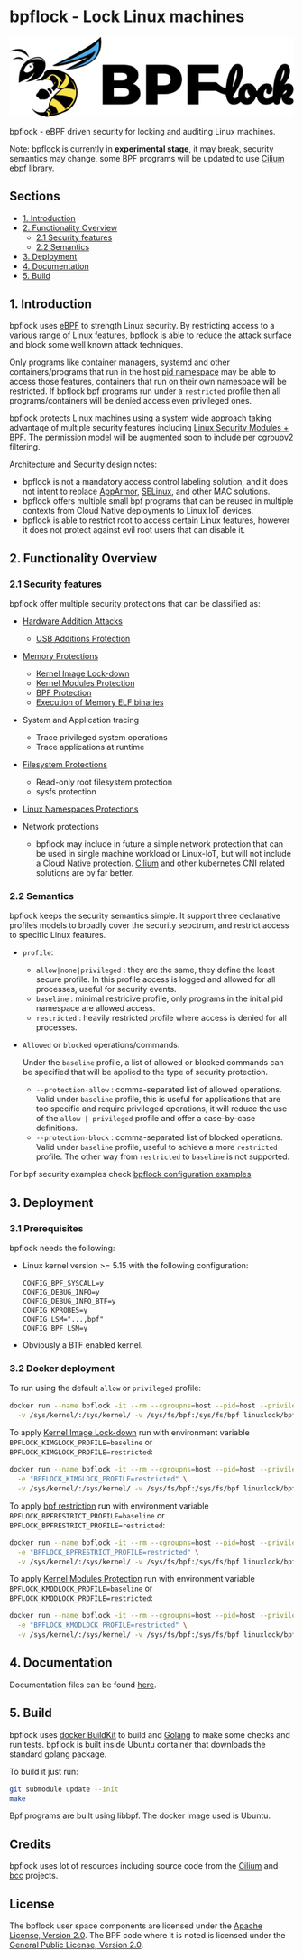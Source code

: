 # bpflock - Lock Linux machines

![Bpflock Logo](docs/images/bpflock-logo-small.png)

bpflock - eBPF driven security for locking and auditing Linux machines.

Note: bpflock is currently in **experimental stage**, it may break, security semantics may change, some BPF programs will be updated to use [Cilium ebpf library](https://github.com/cilium/ebpf/).

## Sections

* [1. Introduction](https://github.com/linux-lock/bpflock#1-introduction)
* [2. Functionality Overview](https://github.com/linux-lock/bpflock#2-functionality-overview)
  - [2.1 Security features](https://github.com/linux-lock/bpflock#21-security-features)
  - [2.2 Semantics](https://github.com/linux-lock/bpflock#12-semantics)
* [3. Deployment](https://github.com/linux-lock/bpflock#2-deployment)
* [4. Documentation](https://github.com/linux-lock/bpflock#3-documentation)
* [5. Build](https://github.com/linux-lock/bpflock#3-build)

## 1. Introduction

bpflock uses [eBPF](https://ebpf.io/) to strength Linux security. By restricting access to a various range of Linux features, bpflock is able to reduce the attack surface and block some well known attack techniques.

Only programs like container managers, systemd and other containers/programs that run in the host [pid namespace](https://man7.org/linux/man-pages/man7/namespaces.7.html) may be able to access those features, containers that run on their own namespace will be restricted. If bpflock bpf programs run under a `restricted` profile then all programs/containers will be denied access even privileged ones.

bpflock protects Linux machines using a system wide approach taking advantage of multiple security features including [Linux Security Modules + BPF](https://www.kernel.org/doc/html/latest/bpf/bpf_lsm.html). The permission model will be augmented soon to include per cgroupv2 filtering.

Architecture and Security design notes:
- bpflock is not a mandatory access control labeling solution, and it does not intent to replace [AppArmor](https://apparmor.net/), [SELinux](https://github.com/SELinuxProject/selinux), and other MAC solutions.
- bpflock offers multiple small bpf programs that can be reused in multiple contexts from Cloud Native deployments to Linux IoT devices.
- bpflock is able to restrict root to access certain Linux features, however it does not protect against evil root users that can disable it.

## 2. Functionality Overview

### 2.1 Security features

bpflock offer multiple security protections that can be classified as:

* [Hardware Addition Attacks](https://github.com/linux-lock/bpflock/tree/main/docs/hardware-additions.md)
  - [USB Additions Protection](https://github.com/linux-lock/bpflock/tree/main/docs/hardware-additions.md#1-usb-additions-protection)

* [Memory Protections](https://github.com/linux-lock/bpflock/tree/main/docs/memory-protections.md)
  - [Kernel Image Lock-down](https://github.com/linux-lock/bpflock/tree/main/docs/memory-protections.md#1-kernel-image-lock-down)
  - [Kernel Modules Protection](https://github.com/linux-lock/bpflock/tree/main/docs/memory-protections.md#2-kernel-modules-protections)
  - [BPF Protection](https://github.com/linux-lock/bpflock/tree/main/docs/memory-protections.md#3-bpf-protection)
  - [Execution of Memory ELF binaries](https://github.com/linux-lock/bpflock/tree/main/docs/memory-protections.md#4-execution-of-memory-elf-binaries)

* System and Application tracing

  - Trace privileged system operations
  - Trace applications at runtime

* [Filesystem Protections](https://github.com/linux-lock/bpflock/tree/main/docs/filesystem-protections.md)

  - Read-only root filesystem protection
  - sysfs protection

* [Linux Namespaces Protections](https://github.com/linux-lock/bpflock#34-namespaces-protections)

* Network protections

  - bpflock may include in future a simple network protection that can be used in single machine workload or Linux-IoT, but will not include a Cloud Native protection. [Cilium](https://github.com/cilium/cilium) and other kubernetes CNI related solutions are by far better.

### 2.2 Semantics

bpflock keeps the security semantics simple. It support three declarative profiles models to broadly cover the security sepctrum, and restrict access to specific Linux features.

* `profile`:
  - `allow|none|privileged` : they are the same, they define the least secure profile. In this profile access is logged and allowed for all processes, useful for security events.
  - `baseline` : minimal restricive profile, only programs in the initial pid namespace are allowed access.
  - `restricted` : heavily restricted profile where access is denied for all processes.

* `Allowed` or `blocked` operations/commands:

  Under the `baseline` profile, a list of allowed or blocked commands can be specified that will be applied to the type of security protection.
  - `--protection-allow` : comma-separated list of allowed operations. Valid under `baseline` profile, this is useful for applications that are too specific and require privileged operations, it will reduce the use of the `allow | privileged` profile and offer a case-by-case definitions.
  - `--protection-block` : comma-separated list of blocked operations. Valid under `baseline` profile, useful to achieve a more `restricted` profile. The other way from `restricted` to `baseline` is not supported.


For bpf security examples check [bpflock configuration examples](https://github.com/linux-lock/bpflock/tree/main/deploy/configs/)


## 3. Deployment

### 3.1 Prerequisites

bpflock needs the following:

* Linux kernel version >= 5.15 with the following configuration:

  ```code
  CONFIG_BPF_SYSCALL=y
  CONFIG_DEBUG_INFO=y
  CONFIG_DEBUG_INFO_BTF=y
  CONFIG_KPROBES=y
  CONFIG_LSM="...,bpf"
  CONFIG_BPF_LSM=y
  ```

* Obviously a BTF enabled kernel.


### 3.2 Docker deployment

To run using the default `allow` or `privileged` profile:
```bash
docker run --name bpflock -it --rm --cgroupns=host --pid=host --privileged \
  -v /sys/kernel/:/sys/kernel/ -v /sys/fs/bpf:/sys/fs/bpf linuxlock/bpflock
```

To apply [Kernel Image Lock-down](https://github.com/linux-lock/bpflock/tree/main/docs/memory-protections.md#1-kernel-image-lock-down) run with environment variable `BPFLOCK_KIMGLOCK_PROFILE=baseline` or `BPFLOCK_KIMGLOCK_PROFILE=restricted`:
```bash
docker run --name bpflock -it --rm --cgroupns=host --pid=host --privileged \
  -e "BPFLOCK_KIMGLOCK_PROFILE=restricted" \
  -v /sys/kernel/:/sys/kernel/ -v /sys/fs/bpf:/sys/fs/bpf linuxlock/bpflock
```

To apply [bpf restriction](https://github.com/linux-lock/bpflock/tree/main/docs/memory-protections.md#3-bpf-protection) run with environment variable `BPFLOCK_BPFRESTRICT_PROFILE=baseline` or `BPFLOCK_BPFRESTRICT_PROFILE=restricted`:
```bash
docker run --name bpflock -it --rm --cgroupns=host --pid=host --privileged \
  -e "BPFLOCK_BPFRESTRICT_PROFILE=restricted" \
  -v /sys/kernel/:/sys/kernel/ -v /sys/fs/bpf:/sys/fs/bpf linuxlock/bpflock
```

To apply [Kernel Modules Protection](https://github.com/linux-lock/bpflock/tree/main/docs/memory-protections.md#2-kernel-modules-protections)
run with environment variable `BPFLOCK_KMODLOCK_PROFILE=baseline` or `BPFLOCK_KMODLOCK_PROFILE=restricted`:
```bash
docker run --name bpflock -it --rm --cgroupns=host --pid=host --privileged \
  -e "BPFLOCK_KMODLOCK_PROFILE=restricted" \
  -v /sys/kernel/:/sys/kernel/ -v /sys/fs/bpf:/sys/fs/bpf linuxlock/bpflock
```


## 4. Documentation

Documentation files can be found [here](https://github.com/linux-lock/bpflock/tree/main/docs/).

## 5. Build

bpflock uses [docker BuildKit](https://docs.docker.com/develop/develop-images/build_enhancements/) to build and
[Golang](https://go.dev/doc/install) to make some checks and run tests. bpflock is built inside Ubuntu container that
downloads the standard golang package.

To build it just run:

```bash
git submodule update --init
make
```

Bpf programs are built using libbpf. The docker image used is Ubuntu.

## Credits

bpflock uses lot of resources including source code from the [Cilium](https://github.com/cilium/cilium) and
[bcc](https://github.com/iovisor/bcc) projects.

## License

The bpflock user space components are licensed under the [Apache License, Version 2.0](https://github.com/linux-lock/bpflock/blob/main/LICENSE). The BPF code where it is noted is licensed under the [General Public License, Version 2.0](https://github.com/linux-lock/bpflock/blob/main/src/COPYING).
